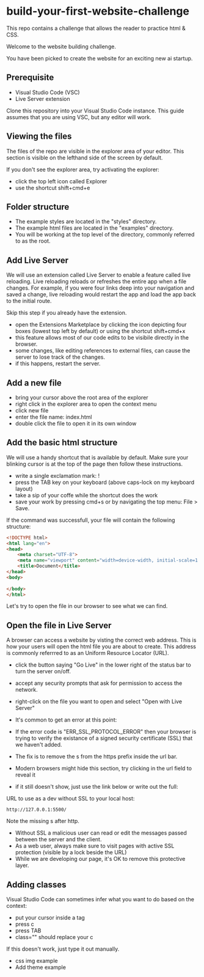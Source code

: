 # build-your-first-website-challenge
This repo contains a challenge that allows the reader to practice html &amp; CSS.

Welcome to the website building challenge.

You have been picked to create the website for an exciting new ai startup.

## Prerequisite

- Visual Studio Code (VSC)
- Live Server extension

Clone this repository into your Visual Studio Code instance.
This guide assumes that you are using VSC, but any editor will work.

## Viewing the files

The files of the repo are visible in the explorer area of your editor.
This section is visible on the lefthand side of the screen by default.

If you don't see the explorer area, try activating the explorer:
- click the top left icon called Explorer 
- use the shortcut shift+cmd+e

## Folder structure

- The example styles are located in the "styles" directory.
- The example html files are located in the "examples" directory.
- You will be working at the top level of the directory, commonly referred to as the root.

## Add Live Server

We will use an extension called Live Server to enable a feature called live reloading.
Live reloading reloads or refreshes the entire app when a file changes. 
For example, if you were four links deep into your navigation and saved a change, live reloading would restart the app and load the app back to the initial route.

Skip this step if you already have the extension.

- open the Extensions Marketplace by clicking the icon depicting four boxes (lowest top left by default) or using the shortcut shift+cmd+x
- this feature allows most of our code edits to be visibile directly in the browser.
- some changes, like editing references to external files, can cause the server to lose track of the changes.
- if this happens, restart the server.

## Add a new file
- bring your cursor above the root area of the explorer
- right click in the explorer area to open the context menu
- click new file
- enter the file name: index.html
- double click the file to open it in its own window

## Add the basic html structure
We will use a handy shortcut that is available by default. Make sure your blinking cursor is at the top of the page then follow these instructions.

- write a single exclamation mark: !
- press the TAB key on your keyboard (above caps-lock on my keyboard layout)
- take a sip of your coffe while the shortcut does the work
- save your work by pressing cmd+s or by navigating the top menu: File > Save.

If the command was successfull, your file will contain the following structure:

```html
<!DOCTYPE html>
<html lang="en">
<head>
    <meta charset="UTF-8">
    <meta name="viewport" content="width=device-width, initial-scale=1.0">
    <title>Document</title>
</head>
<body>
    
</body>
</html>
```

Let's try to open the file in our browser to see what we can find.


## Open the file in Live Server

A browser can access a website by visting the correct web address. This is how your users will open the html file you are about to create.
This address is commonly referrred to as an Uniform Resource Locator (URL).

- click the button saying "Go Live" in the lower right of the status bar to turn the server on/off.
- accept any security prompts that ask for permission to access the network.
- right-click on the file you want to open and select "Open with Live Server"

- It's common to get an error at this point: 
- If the error code is "ERR_SSL_PROTOCOL_ERROR" then your browser is trying to verify the existance of a signed security certificate (SSL) that we haven't added.
- The fix is to remove the s from the https prefix inside the url bar.
- Modern browsers might hide this section, try clicking in the url field to reveal it
- if it still doesn't show, just use the link below or write out the full:

URL to use as a dev without SSL to your local host:
```
http://127.0.0.1:5500/
```
Note the missing s after http.

- Without SSL a malicious user can read or edit the messages passed between the server and the client.
- As a web user, always make sure to visit pages with active SSL protection (visible by a lock beside the URL)
- While we are developing our page, it's OK to remove this protective layer.

## Adding classes

Visual Studio Code can sometimes infer what you want to do based on the context:
- put your cursor inside a tag
- press c
- press TAB
- class="" should replace your c

If this doesn't work, just type it out manually.


- css img example
- Add theme example